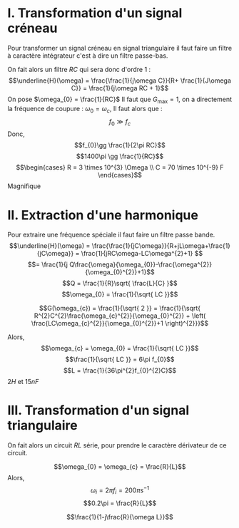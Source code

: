 #  I. Transformation d'un signal créneau
Pour transformer un signal créneau en signal triangulaire il faut faire un filtre à caractère intégrateur c'est à dire un filtre passe-bas. 

On fait alors un filtre $RC$ qui sera donc d'ordre $1$ : 
$$\underline{H}(\omega) = \frac{\frac{1}{j\omega C}}{R+ \frac{1}{J\omega C}} = \frac{1}{j\omega RC + 1}$$
On pose $\omega_{0} = \frac{1}{RC}$
Il faut que $G_{\max} = 1$, on a directement la fréquence de coupure : $\omega_{0} = \omega_{c}$, 
Il faut alors que :
$$f_{0} \gg f_c$$
Donc, 
$$f_{0}\gg \frac{1}{2\pi RC}$$
$$1400\pi \gg \frac{1}{RC}$$
$$\begin{cases}
R = 3 \times 10^{3} \Omega \\
C = 70 \times 10^{-9} F
\end{cases}$$
Magnifique

# II. Extraction d'une harmonique
Pour extraire une fréquence spéciale il faut faire un filtre passe bande. 
$$\underline{H}(\omega) = \frac{\frac{1}{jC\omega}}{R+jL\omega+\frac{1}{jC\omega}} = \frac{1}{jRC\omega-LC\omega^{2}+1} $$
$$= \frac{1}{j Q\frac{\omega}{\omega_{0}}-\frac{\omega^{2}}{\omega_{0}^{2}}+1}$$
$$Q = \frac{1}{R}\sqrt{ \frac{L}{C} }$$
$$\omega_{0} = \frac{1}{\sqrt{ LC }}$$

$$G(\omega_{c}) = \frac{1}{\sqrt{ 2 }} = \frac{1}{\sqrt{ R^{2}C^{2}\frac{\omega_{c}^{2}}{\omega_{0}^{2}} + \left( \frac{LC\omega_{c}^{2}}{\omega_{0}^{2}}+1 \right)^{2}}}$$

Alors, 
$$\omega_{c} = \omega_{0} = \frac{1}{\sqrt{ LC }}$$
$$\frac{1}{\sqrt{ LC }} = 6\pi f_{0}$$
$$L = \frac{1}{36\pi^{2}f_{0}^{2}C}$$
$2 H$ et $15nF$

# III. Transformation d'un signal triangulaire
On fait alors un circuit $RL$ série, pour prendre le caractère dérivateur de ce circuit. 

$$\omega_{0} = \omega_{c} = \frac{R}{L}$$
Alors, 
$$\omega_{i} = 2\pi f_{i} = 200\pi s^{-1}$$
$$0.2\pi = \frac{R}{L}$$



$$\frac{1}{1-j\frac{R}{\omega L}}$$
